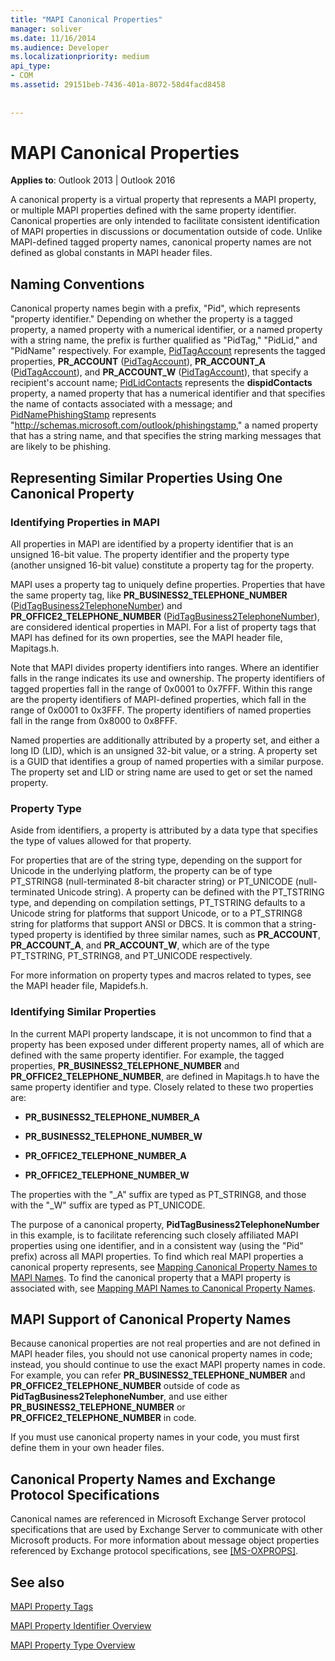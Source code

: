 ```yaml
---
title: "MAPI Canonical Properties"
manager: soliver
ms.date: 11/16/2014
ms.audience: Developer
ms.localizationpriority: medium
api_type:
- COM
ms.assetid: 29151beb-7436-401a-8072-58d4facd8458
 
 
---
```


# MAPI Canonical Properties

  
  
**Applies to**: Outlook 2013 | Outlook 2016 
  
A canonical property is a virtual property that represents a MAPI property, or multiple MAPI properties defined with the same property identifier. Canonical properties are only intended to facilitate consistent identification of MAPI properties in discussions or documentation outside of code. Unlike MAPI-defined tagged property names, canonical property names are not defined as global constants in MAPI header files.
  
## Naming Conventions

Canonical property names begin with a prefix, "Pid", which represents "property identifier." Depending on whether the property is a tagged property, a named property with a numerical identifier, or a named property with a string name, the prefix is further qualified as "PidTag," "PidLid," and "PidName" respectively. For example, [PidTagAccount](pidtagaccount-canonical-property.md) represents the tagged properties, **PR_ACCOUNT** ([PidTagAccount](pidtagaccount-canonical-property.md)), **PR_ACCOUNT_A** ([PidTagAccount](pidtagaccount-canonical-property.md)), and **PR_ACCOUNT_W** ([PidTagAccount](pidtagaccount-canonical-property.md)), that specify a recipient's account name; [PidLidContacts](pidlidcontacts-canonical-property.md) represents the **dispidContacts** property, a named property that has a numerical identifier and that specifies the name of contacts associated with a message; and [PidNamePhishingStamp](pidnamephishingstamp-canonical-property.md) represents "http://schemas.microsoft.com/outlook/phishingstamp," a named property that has a string name, and that specifies the string marking messages that are likely to be phishing. 
  
## Representing Similar Properties Using One Canonical Property

### Identifying Properties in MAPI

All properties in MAPI are identified by a property identifier that is an unsigned 16-bit value. The property identifier and the property type (another unsigned 16-bit value) constitute a property tag for the property. 
  
MAPI uses a property tag to uniquely define properties. Properties that have the same property tag, like **PR_BUSINESS2_TELEPHONE_NUMBER** ([PidTagBusiness2TelephoneNumber](pidtagbusiness2telephonenumber-canonical-property.md)) and **PR_OFFICE2_TELEPHONE_NUMBER** ([PidTagBusiness2TelephoneNumber](pidtagbusiness2telephonenumber-canonical-property.md)), are considered identical properties in MAPI. For a list of property tags that MAPI has defined for its own properties, see the MAPI header file, Mapitags.h.
  
Note that MAPI divides property identifiers into ranges. Where an identifier falls in the range indicates its use and ownership. The property identifiers of tagged properties fall in the range of 0x0001 to 0x7FFF. Within this range are the property identifiers of MAPI-defined properties, which fall in the range of 0x0001 to 0x3FFF. The property identifiers of named properties fall in the range from 0x8000 to 0x8FFF. 
  
Named properties are additionally attributed by a property set, and either a long ID (LID), which is an unsigned 32-bit value, or a string. A property set is a GUID that identifies a group of named properties with a similar purpose. The property set and LID or string name are used to get or set the named property.
  
### Property Type

Aside from identifiers, a property is attributed by a data type that specifies the type of values allowed for that property.
  
For properties that are of the string type, depending on the support for Unicode in the underlying platform, the property can be of type PT_STRING8 (null-terminated 8-bit character string) or PT_UNICODE (null-terminated Unicode string). A property can be defined with the PT_TSTRING type, and depending on compilation settings, PT_TSTRING defaults to a Unicode string for platforms that support Unicode, or to a PT_STRING8 string for platforms that support ANSI or DBCS. It is common that a string-typed property is identified by three similar names, such as **PR_ACCOUNT**, **PR_ACCOUNT_A**, and **PR_ACCOUNT_W**, which are of the type PT_TSTRING, PT_STRING8, and PT_UNICODE respectively.
  
For more information on property types and macros related to types, see the MAPI header file, Mapidefs.h.
  
### Identifying Similar Properties

In the current MAPI property landscape, it is not uncommon to find that a property has been exposed under different property names, all of which are defined with the same property identifier. For example, the tagged properties, **PR_BUSINESS2_TELEPHONE_NUMBER** and **PR_OFFICE2_TELEPHONE_NUMBER**, are defined in Mapitags.h to have the same property identifier and type. Closely related to these two properties are:
  
- **PR_BUSINESS2_TELEPHONE_NUMBER_A**
    
- **PR_BUSINESS2_TELEPHONE_NUMBER_W**
    
- **PR_OFFICE2_TELEPHONE_NUMBER_A**
    
- **PR_OFFICE2_TELEPHONE_NUMBER_W**
    
The properties with the "_A" suffix are typed as PT_STRING8, and those with the "_W" suffix are typed as PT_UNICODE.
  
The purpose of a canonical property, **PidTagBusiness2TelephoneNumber** in this example, is to facilitate referencing such closely affiliated MAPI properties using one identifier, and in a consistent way (using the "Pid" prefix) across all MAPI properties. To find which real MAPI properties a canonical property represents, see [Mapping Canonical Property Names to MAPI Names](mapping-canonical-property-names-to-mapi-names.md). To find the canonical property that a MAPI property is associated with, see [Mapping MAPI Names to Canonical Property Names](mapping-mapi-names-to-canonical-property-names.md).
  
## MAPI Support of Canonical Property Names

Because canonical properties are not real properties and are not defined in MAPI header files, you should not use canonical property names in code; instead, you should continue to use the exact MAPI property names in code. For example, you can refer **PR_BUSINESS2_TELEPHONE_NUMBER** and **PR_OFFICE2_TELEPHONE_NUMBER** outside of code as **PidTagBusiness2TelephoneNumber**, and use either **PR_BUSINESS2_TELEPHONE_NUMBER** or **PR_OFFICE2_TELEPHONE_NUMBER** in code. 
  
If you must use canonical property names in your code, you must first define them in your own header files.
  
## Canonical Property Names and Exchange Protocol Specifications

Canonical names are referenced in Microsoft Exchange Server protocol specifications that are used by Exchange Server to communicate with other Microsoft products. For more information about message object properties referenced by Exchange protocol specifications, see [[MS-OXPROPS]](https://msdn.microsoft.com/library/f6ab1613-aefe-447d-a49c-18217230b148%28Office.15%29.aspx).
  
## See also



[MAPI Property Tags](mapi-property-tags.md)
  
[MAPI Property Identifier Overview](mapi-property-identifier-overview.md)
  
[MAPI Property Type Overview](mapi-property-type-overview.md)

